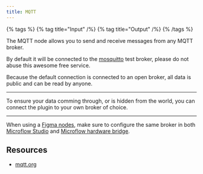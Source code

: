 ```yaml
---
title: MQTT
---
```


{% tags %}
{% tag title="Input" /%}
{% tag title="Output" /%}
{% /tags %}

The MQTT node allows you to send and receive messages from any MQTT broker.

By default it will be connected to the [mosquitto](https://mosquitto.org/) test broker, please do not abuse this awesome free service.

Because the default connection is connected to an open broker, all data is public and can be read by anyone.

---

To ensure your data comming through, or is hidden from the world, you can connect the plugin to your own broker of choice.

---

When using a [Figma nodes](/docs/microflow-studio/nodes/figma), make sure to configure the same broker in both [Microflow Studio](/docs/microflow-studio) and [Microflow hardware bridge](/docs/microflow-hardware-bridge).

## Resources

- [mqtt.org](https://mqtt.org/)
